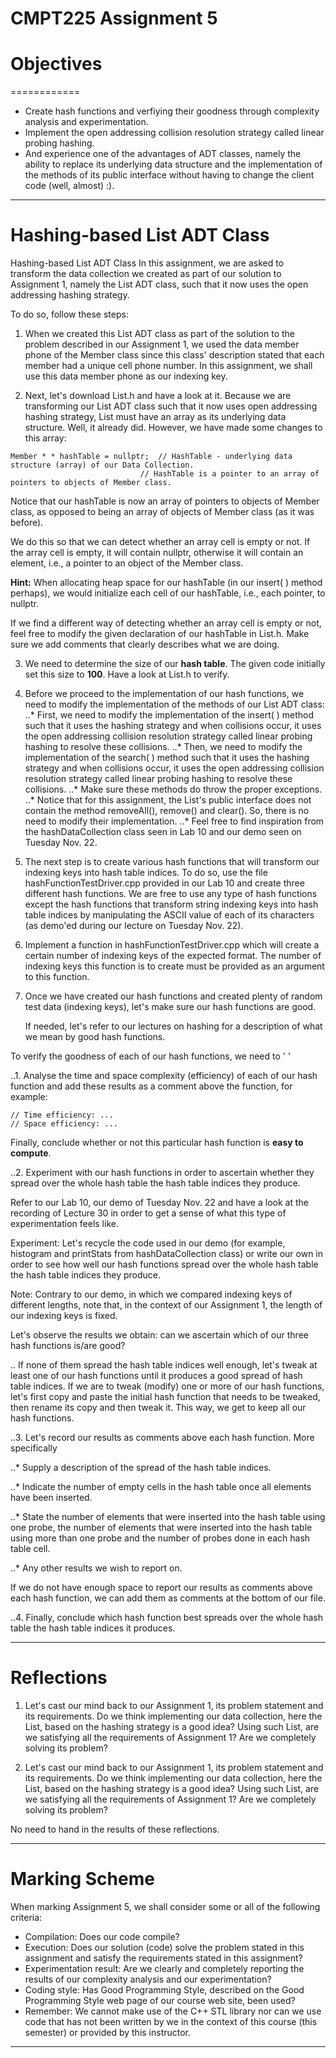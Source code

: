 # CMPT225 Assignment 5

# Objectives
============

*   Create hash functions and verfiying their goodness through complexity analysis and experimentation.
*   Implement the open addressing collision resolution strategy called linear probing hashing.
*   And experience one of the advantages of ADT classes, namely the ability to replace its underlying data structure and the implementation of the methods of its public interface without having to change the client code (well, almost) :).

--------------
# Hashing-based List ADT Class

Hashing-based List ADT Class
In this assignment, we are asked to transform the data collection we created as part of our solution to Assignment 1, namely the List ADT class, such that it now uses the open addressing hashing strategy.

To do so, follow these steps:

1.  When we created this List ADT class as part of the solution to the problem described in our Assignment 1, we used the data member phone of the Member class since this class' description stated that each member had a unique cell phone number. In this assignment, we shall use this data member phone as our indexing key.

2.  Next, let's download List.h and have a look at it. Because we are transforming our List ADT class such that it now uses open addressing hashing strategy, List must have an array as its underlying data structure. Well, it already did. However, we have made some changes to this array:

```
Member * * hashTable = nullptr;  // HashTable - underlying data structure (array) of our Data Collection.
	                         // HashTable is a pointer to an array of pointers to objects of Member class.
```

Notice that our hashTable is now an array of pointers to objects of Member class, as opposed to being an array of objects of Member class (as it was before).

We do this so that we can detect whether an array cell is empty or not. If the array cell is empty, it will contain nullptr, otherwise it will contain an element, i.e., a pointer to an object of the Member class.

**Hint:** When allocating heap space for our hashTable (in our insert(   ) method perhaps), we would initialize each cell of our hashTable, i.e., each pointer, to nullptr.

If we find a different way of detecting whether an array cell is empty or not, feel free to modify the given declaration of our hashTable in List.h. Make sure we add comments that clearly describes what we are doing.

3.  We need to determine the size of our **hash table**. The given code initially set this size to **100**. Have a look at List.h to verify.


4.  Before we proceed to the implementation of our hash functions, we need to modify the implementation of the methods of our List ADT class:
..* First, we need to modify the implementation of the insert(   ) method such that it uses the hashing strategy and when collisions occur, it uses the open addressing collision resolution strategy called linear probing hashing to resolve these collisions.
..* Then, we need to modify the implementation of the search(   ) method such that it uses the hashing strategy and when collisions occur, it uses the open addressing collision resolution strategy called linear probing hashing to resolve these collisions.
..* Make sure these methods do throw the proper exceptions.
..* Notice that for this assignment, the List's public interface does not contain the method removeAll(), remove() and clear(). So, there is no need to modify their implementation.
..* Feel free to find inspiration from the hashDataCollection class seen in Lab 10 and our demo seen on Tuesday Nov. 22.

5.  The next step is to create various hash functions that will transform our indexing keys into hash table indices. To do so, use the file hashFunctionTestDriver.cpp provided in our Lab 10 and create three different hash functions. We are free to use any type of hash functions except the hash functions that transform string indexing keys into hash table indices by manipulating the ASCII value of each of its characters (as demo'ed during our lecture on Tuesday Nov. 22).

6.  Implement a function in hashFunctionTestDriver.cpp which will create a certain number of indexing keys of the expected format. The number of indexing keys this function is to create must be provided as an argument to this function.

7.  Once we have created our hash functions and created plenty of random test data (indexing keys), let's make sure our hash functions are good.

    If needed, let's refer to our lectures on hashing for a description of what we mean by good hash functions.

   To verify the goodness of each of our hash functions, we need to '   '

..1.    Analyse the time and space complexity (efficiency) of each of our hash function and add these results as a comment above the function, for example:

```
// Time efficiency: ...
// Space efficiency: ... 
```

   Finally, conclude whether or not this particular hash function is **easy to compute**.

..2. Experiment with our hash functions in order to ascertain whether they spread over the whole hash table the hash table indices they produce.

   Refer to our Lab 10, our demo of Tuesday Nov. 22 and have a look at the recording of Lecture 30 in order to get a sense of what this type of experimentation feels like.

   Experiment: Let's recycle the code used in our demo (for example, histogram and printStats from hashDataCollection class) or write our own in order to see how well our hash functions spread over the whole hash table the hash table indices they produce.

   Note: Contrary to our demo, in which we compared indexing keys of different lengths, note that, in the context of our Assignment 1, the length of our indexing keys is fixed.

   Let's observe the results we obtain: can we ascertain which of our three hash functions is/are good?

.. If none of them spread the hash table indices well enough, let's tweak at least one of our hash functions until it produces a good spread of hash table indices. If we are to tweak (modify) one or more of our hash functions, let's first copy and paste the initial hash function that needs to be tweaked, then rename its copy and then tweak it. This way, we get to keep all our hash functions.


..3. Let's record our results as comments above each hash function. More specifically

..* Supply a description of the spread of the hash table indices.

..* Indicate the number of empty cells in the hash table once all elements have been inserted.

..* State the number of elements that were inserted into the hash table using one probe, the number of elements that were inserted into the hash table using more than one probe and the number of probes done in each hash table cell.

..* Any other results we wish to report on.

   If we do not have enough space to report our results as comments above each hash function, we can add them as comments at the bottom of our file.

..4. Finally, conclude which hash function best spreads over the whole hash table the hash table indices it produces.

-------------
# Reflections

1.  Let's cast our mind back to our Assignment 1, its problem statement and its requirements. Do we think implementing our data collection, here the List, based on the hashing strategy is a good idea? Using such List, are we satisfying all the requirements of Assignment 1? Are we completely solving its problem?

2.  Let's cast our mind back to our Assignment 1, its problem statement and its requirements. Do we think implementing our data collection, here the List, based on the hashing strategy is a good idea? Using such List, are we satisfying all the requirements of Assignment 1? Are we completely solving its problem?

No need to hand in the results of these reflections.

----------------
# Marking Scheme

When marking Assignment 5, we shall consider some or all of the following criteria:

*   Compilation: Does our code compile?
*   Execution: Does our solution (code) solve the problem stated in this assignment and satisfy the requirements stated in this assignment?
*   Experimentation result: Are we clearly and completely reporting the results of our complexity analysis and our experimentation?
*   Coding style: Has Good Programming Style, described on the Good Programming Style web page of our course web site, been used?
*   Remember: We cannot make use of the C++ STL library nor can we use code that has not been written by we in the context of this course (this semester) or provided by this instructor.

-----------------


